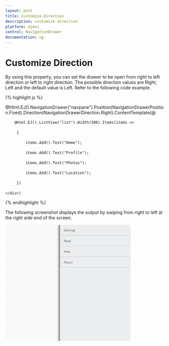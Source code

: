 ```yaml
---
layout: post
title: Customize-Direction
description: customize direction
platform: ejmvc
control: NavigationDrawer
documentation: ug
---
```


# Customize Direction

By using this property, you can set the drawer to be open from right to left direction or left to right direction. The possible direction values are Right, Left and the default value is Left. Refer to the following code example.



{% highlight js %}

@Html.EJ().NavigationDrawer("navpane").Position(NavigationDrawerPosition.Fixed).Direction(NavigationDrawerDirection.Right).ContentTemplate(@<div>

        @Html.EJ().ListView("list").Width(300).Items(items =>

         {

             items.Add().Text("Home");

             items.Add().Text("Profile");

             items.Add().Text("Photos");

             items.Add().Text("Location");

         })

    </div>)





{% endhighlight %}



The following screenshot displays the output by swiping from right to left at the right side end of the screen.

![](Customize-Direction_images/Customize-Direction_img1.png)



